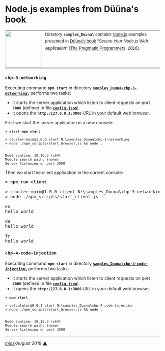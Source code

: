 # <span id="top">Node.js examples from Düüna's book</span>

<table style="font-family:Helvetica,Arial;font-size:14px;line-height:1.6;">
  <tr>
  <td style="border:0;padding:0 10px 0 0;min-width:120px;"><a href="http://nodejs.org/"><img src="https://nodejs.org/static/images/logos/nodejs-new-pantone-black.png" width="120"/></a></td>
  <td style="border:0;padding:0;vertical-align:text-top;">Directory <strong><code>samples_Duuna\</code></strong> 
 contains <a href="http://nodejs.org/" alt="Node.js">Node.js</a> examples presented in <a href="https://pragprog.com/book/kdnodesec/secure-your-node-js-web-application">Düüna's book</a> "<i>Secure Your Node.js Web Application</i>" (<a href="https://pragprog.com/">The Pragmatic Programmers</a>, 2016).</td>
  </tr>
</table>


### `chp-3-networking`

Executing command **`npm start`** in directory [**`samples_Duuna\chp-3-networking\`**](./chp-3-networking/) performs two tasks:

- it starts the server application which listen to client requests on port **`3000`** (defined in file [**`config.json`**](./chp-3-networking/config_TEMPLATE.json)).
- it opens the **`http:/127.0.0.1:3000`** URL in your default web browser.

First we start the server application in a new console:

<pre style="font-size:80%;">
<b>&gt; start npm start</b>

> cluster-main@1.0.0 start N:\samples_Duuna\chp-3-networking
> node ./npm_scripts/start_browser.js && node .


Node runtime: 10.16.3 (x64)
Module search path: (none)
Server listening on port 3000
</pre>

Then we start the client application in the current console:

<pre>
<b>&gt; npm run client</b> 
                              
> cluster-main@1.0.0 client N:\samples_Duuna\chp-3-networking
> node ./npm_scripts/start_client.js   

en
hello world

de
hello world

fr
hello world
</pre>


### `chp-4-code-injection`

Executing command **`npm start`** in directory [**`samples_Duuna\chp-4-code-injection\`**](./chp-4-code-injection/) performs two tasks:

- it starts the server application which listen to client requests on port **`3000`** (defined in file [**`config.json`**](./chp-4-code-injection/config_TEMPLATE.json)).
- it opens the **`http:/127.0.0.1:3000`** URL in your default web browser.

<pre style="font-size:80%;">
<b>&gt; npm start</b>

> calculator@0.0.1 start N:\samples_Duuna\chp-4-code-injection
> node ./npm_scripts/start_browser.js && node .


Node runtime: 10.16.3 (x64)
Module search path: (none)
Server listening on port 3000
</pre>

***

*[mics](http://lampwww.epfl.ch/~michelou/)/August 2019* [**&#9650;**](#top)
<span id="bottom">&nbsp;</span>
